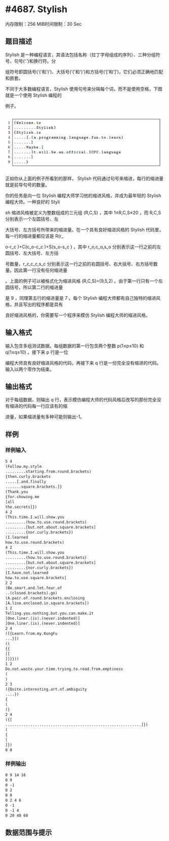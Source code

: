 # #4687. Stylish

内存限制：256 MiB时间限制：30 Sec

## 题目描述

Stylish 是一种编程语言，其语法包括名称（拉丁字母组成的序列）、三种分组符号、句号(&lsquo;.&rsquo;)和换行符。分

组符号即圆括号(&lsquo;(&rsquo;和&lsquo;)&rsquo;)、大括号(&lsquo;{&rsquo;和&lsquo;}&rsquo;)和方括号(&lsquo;[&rsquo;和&lsquo;]&rsquo;)，它们必须正确地匹配和嵌套。

不同于大多数编程语言，Stylish 使用句号来分隔每个词，而不是使用空格，下图就是一个使用 Stylish 编程的

例子。

![](upload/201608/ff.png)

正如你从上面的例子所看到的那样， Stylish 代码通过句号来缩进，每行的缩进量就是前导句号的数量。

你的任务是向一位 Stylish 编程大师学习他的缩进风格，并成为最年轻的 Stylish 编程大师。一种良好的 Styli

sh 缩进风格被定义为整数组成的三元组 (R,C,S)  ，其中 1&le;R,C,S&le;20 ，而 R,C,S 分别表示一个左圆括号、左

大括号、左方括号所带来的缩进量。在一个具有良好缩进风格的 Stylish 代码里，每一行的缩进量都应该是 R(r_

o-r_c )+C(c_o-c_c )+S(s_o-s_c )  ，其中 r_o,c_o,s_o  分别表示这一行之前的左圆括号、左大括号、左方括

号数量，r_c,c_c,s_c  分别表示这一行之前的右圆括号、右大括号、右方括号数量。因此第一行没有任何缩进量

。上面的例子可以被格式化为缩进风格 (R,C,S)=(9,5,2)  。由于第一行只有一个左圆括号，所以第二行的缩进量

是 9 ，同理第五行的缩进量是 7 。每个 Stylish 编程大师都有自己独特的缩进风格，并且写出的程序都是具有

良好缩进风格的，你需要写一个程序来模仿 Stylish 编程大师的缩进风格。

## 输入格式

输入包含多组测试数据。每组数据的第一行包含两个整数 p(1&le;p&le;10)  和 q(1&le;q&le;10)  。接下来 p 行是一位

编程大师具有良好缩进风格的代码，再接下来 q 行是一份完全没有缩进的代码。输入以两个零作为结束。

## 输出格式

对于每组数据，则输出 q 行，表示模仿编程大师的代码风格后改写的那份完全没有缩进的代码每一行应该有的缩

进量，如果缩进量有多种可能则输出-1。

## 样例

### 样例输入

    
    5 4
    (Follow.my.style
    .........starting.from.round.brackets)
    {then.curly.brackets
    .....[.and.finally
    .......square.brackets.]}
    (Thank.you
    {for.showing.me
    [all
    the.secrets]})
    4 2
    (This.time.I.will.show.you
    .........(how.to.use.round.brackets)
    .........[but.not.about.square.brackets]
    .........{nor.curly.brackets})
    (I.learned
    how.to.use.round.brackets)
    4 2
    (This.time.I.will.show.you
    .........(how.to.use.round.brackets)
    .........[but.not.about.square.brackets]
    .........{nor.curly.brackets})
    [I.have.not.learned
    how.to.use.square.brackets]
    2 2
    (Be.smart.and.let.fear.of
    ..(closed.brackets).go)
    (A.pair.of.round.brackets.enclosing
    [A.line.enclosed.in.square.brackets])
    1 2
    Telling.you.nothing.but.you.can.make.it
    [One.liner.(is).(never.indented)]
    [One.liner.(is).(never.indented)]
    2 4
    ([{Learn.from.my.KungFu
    ...}])
    ((
    {{
    [[
    ]]}}))
    1 2
    Do.not.waste.your.time.trying.to.read.from.emptiness
    (
    )
    2 3
    ({Quite.interesting.art.of.ambiguity
    ....})
    {
    (
    )}
    2 4
    ({[
    ............................................................]})
    (
    {
    [
    ]})
    0 0
    

### 样例输出

    
    0 9 14 16
    0 9
    0 -1
    0 2
    0 0
    0 2 4 6
    0 -1
    0 -1 4
    0 20 40 60
    
    

## 数据范围与提示
